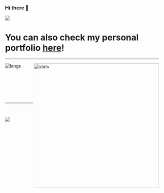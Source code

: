 ### Hi there 👋

![](https://komarev.com/ghpvc/?username=phaedonv&color=ff69b4&label=COFFEES+CONSUMED)

# You can also check my personal portfolio [here](https://phaedonv.netlify.app)!

<hr>
<p><img align="left" src="https://github-readme-stats.vercel.app/api/top-langs?username=phaedonv&show_icons=true&locale=en&layout=compact&theme=synthwave" alt="langs" /></p>
<p>&nbsp;<img align="right" src="https://github-readme-stats.vercel.app/api?username=phaedonv&show_icons=true&locale=en&theme=synthwave" alt="stats" width="410" /></p>
<br><br><br><br><br>
<hr>
<br>
<p><img src="https://github-profile-trophy.vercel.app/?username=phaedonv&row=2&column=3&theme=radical&no-bg=false" /></p>



<!--
<div align="center">
    <img src="https://github-profile-trophy.vercel.app/?username=phaedonv&theme=juicyfresh&no-bg=true" />
</div><br>

**phaedonv/phaedonv** is a ✨ _special_ ✨ repository because its `README.md` (this file) appears on your GitHub profile.

Here are some ideas to get you started:

- 🔭 I’m currently working on ...
- 🌱 I’m currently learning ...
- 👯 I’m looking to collaborate on ...
- 🤔 I’m looking for help with ...
- 💬 Ask me about ...
- 📫 How to reach me: ...
- 😄 Pronouns: ...
- ⚡ Fun fact: ...

[![Phaedonv's GitHub stats](https://github-readme-stats.vercel.app/api?username=phaedonv)](https://github.com/phaedonv)

-->

